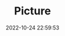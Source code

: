 ---
weight: 1
images:
- /images/edited/154.jpeg
title: Picture
date: 2022-10-24 22:59:53
tags:
- luminar
- work
---